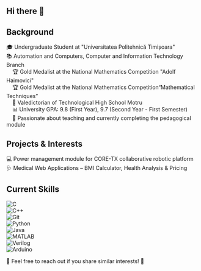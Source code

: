 ## Hi there 👋

## Background
🎓 Undergraduate Student at "Universitatea Politehnică Timișoara"  
📚 Automation and Computers, Computer and Information Technology Branch  
&nbsp;&nbsp;&nbsp;&nbsp;🏆 Gold Medalist at the National Mathematics Competition "Adolf Haimovici"  
&nbsp;&nbsp;&nbsp;&nbsp;🏆 Gold Medalist at the National Mathematics Competition“Mathematical Techniques”  
&nbsp;&nbsp;&nbsp;&nbsp;🏅 Valedictorian of Technological High School Motru  
&nbsp;&nbsp;&nbsp;&nbsp;📊 University GPA: 9.8 (First Year), 9.7 (Second Year - First Semester)  
&nbsp;&nbsp;&nbsp;&nbsp;🎯 Passionate about teaching and currently completing the pedagogical module  
      
## Projects & Interests
  💻 Power management module for CORE-TX collaborative robotic platform  
  🩺 Medical Web Applications – BMI Calculator, Health Analysis & Pricing  

## Current Skills  
![C](https://img.shields.io/badge/C-00599C?style=for-the-badge&logo=c&logoColor=white)  
![C++](https://img.shields.io/badge/C++-00599C?style=for-the-badge&logo=c%2b%2b&logoColor=white)  
![Git](https://img.shields.io/badge/Git-F05032?style=for-the-badge&logo=git&logoColor=white)  
![Python](https://img.shields.io/badge/Python-3776AB?style=for-the-badge&logo=python&logoColor=white)  
![Java](https://img.shields.io/badge/Java-007396?style=for-the-badge&logo=java&logoColor=white)  
![MATLAB](https://img.shields.io/badge/MATLAB-0076A8?style=for-the-badge&logo=mathworks&logoColor=white)   
![Verilog](https://img.shields.io/badge/Verilog-8B0000?style=for-the-badge&logo=verilog&logoColor=white)  
![Arduino](https://img.shields.io/badge/Arduino-00979D?style=for-the-badge&logo=arduino&logoColor=white)  


📩 Feel free to reach out if you share similar interests! 🚀
